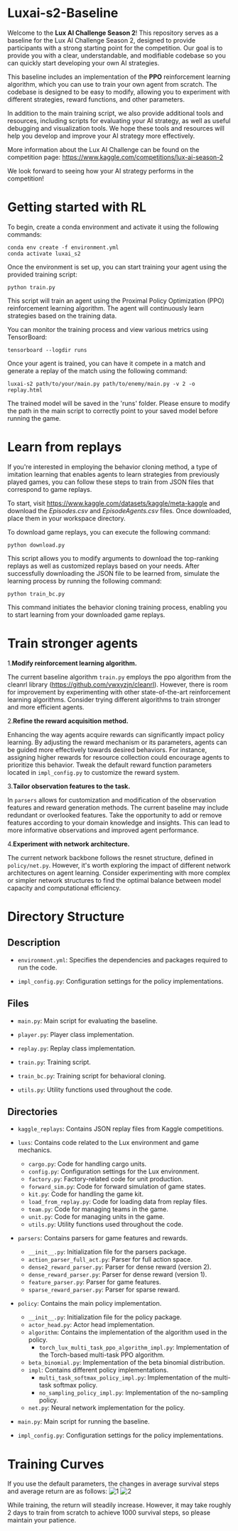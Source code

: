 # Luxai-s2-Baseline
Welcome to the **Lux AI Challenge Season 2**! This repository serves as a baseline for the Lux AI Challenge Season 2, designed to provide participants with a strong starting point for the competition. Our goal is to provide you with a clear, understandable, and modifiable codebase so you can quickly start developing your own AI strategies.

This baseline includes an implementation of the **PPO** reinforcement learning algorithm, which you can use to train your own agent from scratch. The codebase is designed to be easy to modify, allowing you to experiment with different strategies, reward functions, and other parameters.

In addition to the main training script, we also provide additional tools and resources, including scripts for evaluating your AI strategy, as well as useful debugging and visualization tools. We hope these tools and resources will help you develop and improve your AI strategy more effectively.

More information about the Lux AI Challenge can be found on the competition page: https://www.kaggle.com/competitions/lux-ai-season-2

We look forward to seeing how your AI strategy performs in the competition!

# Getting started with RL
To begin, create a conda environment and activate it using the following commands:
```
conda env create -f environment.yml
conda activate luxai_s2
```
Once the environment is set up, you can start training your agent using the provided training script:
```
python train.py
```
This script will train an agent using the Proximal Policy Optimization (PPO) reinforcement learning algorithm. The agent will continuously learn strategies based on the training data.

You can monitor the training process and view various metrics using TensorBoard:
```
tensorboard --logdir runs
```

Once your agent is trained, you can have it compete in a match and generate a replay of the match using the following command:
```
luxai-s2 path/to/your/main.py path/to/enemy/main.py -v 2 -o replay.html
```
The trained model will be saved in the 'runs' folder. Please ensure to modify the path in the main script to correctly point to your saved model before running the game.

# Learn from replays
If you're interested in employing the behavior cloning method, a type of imitation learning that enables agents to learn strategies from previously played games, you can follow these steps to train from JSON files that correspond to game replays.

To start, visit https://www.kaggle.com/datasets/kaggle/meta-kaggle and download the *Episodes.csv* and *EpisodeAgents.csv* files. Once downloaded, place them in your workspace directory.

To download game replays, you can execute the following command:
```
python download.py
```
This script allows you to modify arguments to download the top-ranking replays as well as customized replays based on your needs. After successfully downloading the JSON file to be learned from, simulate the learning process by running the following command:
```
python train_bc.py
```
This command initiates the behavior cloning training process, enabling you to start learning from your downloaded game replays.

# Train stronger agents
1.**Modify reinforcement learning algorithm.** 

The current baseline algorithm `train.py` employs the ppo algorithm from the cleanrl library (https://github.com/vwxyzjn/cleanrl). However, there is room for improvement by experimenting with other state-of-the-art reinforcement learning algorithms. Consider trying different algorithms to train stronger and more efficient agents.

2.**Refine the reward acquisition method.** 

Enhancing the way agents acquire rewards can significantly impact policy learning. By adjusting the reward mechanism or its parameters, agents can be guided more effectively towards desired behaviors. For instance, assigning higher rewards for resource collection could encourage agents to prioritize this behavior. Tweak the default reward function parameters located in `impl_config.py` to customize the reward system.

3.**Tailor observation features to the task.** 

In `parsers` allows for customization and modification of the observation features and reward generation methods. The current baseline may include redundant or overlooked features. Take the opportunity to add or remove features according to your domain knowledge and insights. This can lead to more informative observations and improved agent performance.

4.**Experiment with network architecture.** 

The current network backbone follows the resnet structure, defined in `policy/net.py`. However, it's worth exploring the impact of different network architectures on agent learning. Consider experimenting with more complex or simpler network structures to find the optimal balance between model capacity and computational efficiency.

# Directory Structure
## Description

- `environment.yml`: Specifies the dependencies and packages required to run the code.

- `impl_config.py`: Configuration settings for the policy implementations.

## Files

- `main.py`: Main script for evaluating the baseline.

- `player.py`: Player class implementation.

- `replay.py`: Replay class implementation.

- `train.py`: Training script.

- `train_bc.py`: Training script for behavioral cloning.

- `utils.py`: Utility functions used throughout the code.

## Directories

- `kaggle_replays`: Contains JSON replay files from Kaggle competitions.

- `luxs`: Contains code related to the Lux environment and game mechanics.
  - `cargo.py`: Code for handling cargo units.
  - `config.py`: Configuration settings for the Lux environment.
  - `factory.py`: Factory-related code for unit production.
  - `forward_sim.py`: Code for forward simulation of game states.
  - `kit.py`: Code for handling the game kit.
  - `load_from_replay.py`: Code for loading data from replay files.
  - `team.py`: Code for managing teams in the game.
  - `unit.py`: Code for managing units in the game.
  - `utils.py`: Utility functions used throughout the code.


- `parsers`: Contains parsers for game features and rewards.
  - `__init__.py`: Initialization file for the parsers package.
  - `action_parser_full_act.py`: Parser for full action space.
  - `dense2_reward_parser.py`: Parser for dense reward (version 2).
  - `dense_reward_parser.py`: Parser for dense reward (version 1).
  - `feature_parser.py`: Parser for game features.
  - `sparse_reward_parser.py`: Parser for sparse reward.


- `policy`: Contains the main policy implementation.
  - `__init__.py`: Initialization file for the policy package.
  - `actor_head.py`: Actor head implementation.
  - `algorithm`: Contains the implementation of the algorithm used in the policy.
    - `torch_lux_multi_task_ppo_algorithm_impl.py`: Implementation of the Torch-based multi-task PPO algorithm.
  - `beta_binomial.py`: Implementation of the beta binomial distribution.
  - `impl`: Contains different policy implementations.
    - `multi_task_softmax_policy_impl.py`: Implementation of the multi-task softmax policy.
    - `no_sampling_policy_impl.py`: Implementation of the no-sampling policy.
  - `net.py`: Neural network implementation for the policy.

- `main.py`: Main script for running the baseline.

- `impl_config.py`: Configuration settings for the policy implementations.

# Training Curves

If you use the default parameters, the changes in average survival steps and average return are as follows:
![1](https://github.com/RoboEden/Luxai-s2-Baseline/assets/72459814/0c89df43-bc49-41f6-b0d4-d26e4f204af1)
![2](https://github.com/RoboEden/Luxai-s2-Baseline/assets/72459814/1f50f774-5877-4c2a-95d1-f50148492fb3)


While training, the return will steadily increase. However, it may take roughly 2 days to train from scratch to achieve 1000 survival steps, so please maintain your patience.
